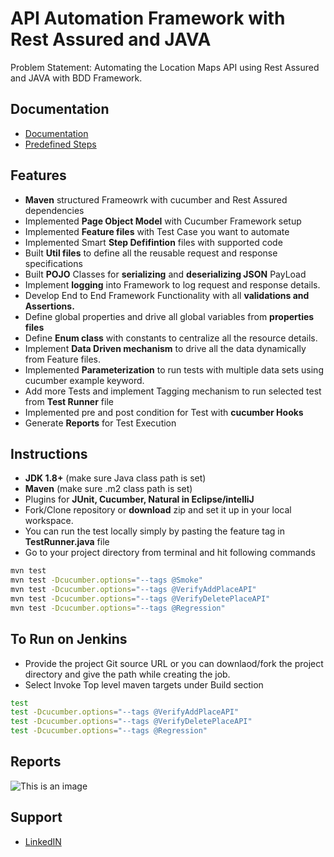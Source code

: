 
# API Automation Framework with Rest Assured and JAVA 

Problem Statement: Automating the Location Maps API using Rest Assured and JAVA with BDD Framework.




## Documentation
* [Documentation](https://rest-assured.io/)
* [Predefined Steps](https://www.guru99.com/rest-assured.html)

## Features

- **Maven** structured Frameowrk with cucumber and Rest Assured dependencies
- Implemented **Page Object Model** with Cucumber Framework setup
- Implemented **Feature files** with Test Case you want to automate
- Implemented Smart **Step Defifintion** files with supported code
- Built **Util files** to define all the reusable request and response specifications
- Built **POJO** Classes for **serializing** and **deserializing JSON** PayLoad
- Implement **logging** into Framework to log request and response details.
- Develop End to End Framework Functionality with all **validations and Assertions.**
- Define global properties and drive all global variables from **properties files**
- Define **Enum class** with constants to centralize all the resource details.
- Implement **Data Driven mechanism** to drive all the data dynamically from Feature files.
- Implemented **Parameterization** to run tests with multiple data sets using cucumber example keyword.
- Add more Tests and implement Tagging mechanism to run selected test from **Test Runner** file
- Implemented pre and post condition for Test with **cucumber Hooks**
- Generate **Reports** for Test Execution





## Instructions

- **JDK 1.8+** (make sure Java class path is set)
- **Maven** (make sure .m2 class path is set)
- Plugins for **JUnit, Cucumber, Natural in Eclipse/intelliJ**
- Fork/Clone repository or **download** zip and set it up in your local workspace.
- You can run the test locally simply by pasting the feature tag in **TestRunner.java** file
- Go to your project directory from terminal and hit following commands
```bash
mvn test
mvn test -Dcucumber.options="--tags @Smoke"
mvn test -Dcucumber.options="--tags @VerifyAddPlaceAPI"
mvn test -Dcucumber.options="--tags @VerifyDeletePlaceAPI"
mvn test -Dcucumber.options="--tags @Regression"
```

## To Run on Jenkins
- Provide the project Git source URL or you can downlaod/fork the project directory and give the path while creating the job.
- Select Invoke Top level maven targets under Build section
```bash
test 
test -Dcucumber.options="--tags @VerifyAddPlaceAPI"
test -Dcucumber.options="--tags @VerifyDeletePlaceAPI"
test -Dcucumber.options="--tags @Regression"
```
## Reports

![This is an image](https://user-images.githubusercontent.com/46919369/229980032-113aae51-292e-4191-b12c-746ad0bb7db3.PNG)

## Support

* [LinkedIN](https://www.linkedin.com/in/sailesh-ramesh-96991b13a/)

